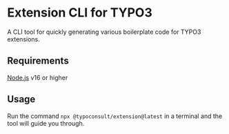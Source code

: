 # Extension CLI for TYPO3

A CLI tool for quickly generating various boilerplate code for TYPO3 extensions.

## Requirements
[Node.js](https://nodejs.org/en/) v16 or higher

## Usage
Run the command `npx @typoconsult/extension@latest` in a terminal and the tool will guide you through.
